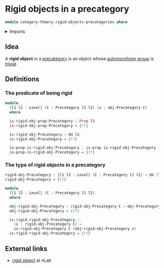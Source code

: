 # Rigid objects in a precategory

```agda
module category-theory.rigid-objects-precategories where
```

<details><summary>Imports</summary>

```agda
open import category-theory.isomorphisms-in-precategories
open import category-theory.precategories

open import foundation.contractible-types
open import foundation.dependent-pair-types
open import foundation.propositions
open import foundation.universe-levels
```

</details>

## Idea

A **rigid object** in a [precategory](category-theory.precategories.md) is an
object whose [automorphism group](group-theory.automorphism-groups.md) is
[trivial](group-theory.trivial-groups.md).

## Definitions

### The predicate of being rigid

```agda
module _
  {l1 l2 : Level} (C : Precategory l1 l2) (x : obj-Precategory C)
  where

  is-rigid-obj-prop-Precategory : Prop l2
  is-rigid-obj-prop-Precategory = {!!}

  is-rigid-obj-Precategory : UU l2
  is-rigid-obj-Precategory = {!!}

  is-prop-is-rigid-obj-Precategory : is-prop is-rigid-obj-Precategory
  is-prop-is-rigid-obj-Precategory = {!!}
```

### The type of rigid objects in a precategory

```agda
rigid-obj-Precategory : {l1 l2 : Level} (C : Precategory l1 l2) → UU (l1 ⊔ l2)
rigid-obj-Precategory = {!!}

module _
  {l1 l2 : Level} (C : Precategory l1 l2)
  where

  obj-rigid-obj-Precategory : rigid-obj-Precategory C → obj-Precategory C
  obj-rigid-obj-Precategory = {!!}

  is-rigid-rigid-obj-Precategory :
    (x : rigid-obj-Precategory C) →
    is-rigid-obj-Precategory C (obj-rigid-obj-Precategory x)
  is-rigid-rigid-obj-Precategory = {!!}
```

## External links

- [rigid object](https://ncatlab.org/nlab/show/rigid+object) at $n$Lab
